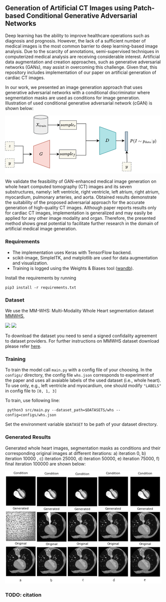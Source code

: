 ## Generation of Artificial CT Images using Patch-based Conditional Generative Adversarial Networks 

Deep learning has the ability to improve healthcare operations such as diagnosis and prognosis. 
However, the lack of a sufficient number of medical images is the most common barrier to 
deep learning-based image analysis. Due to the scarcity of annotations, semi-supervised techniques 
in computerized medical analysis are receiving considerable interest. 
Artificial data augmentation and creation approaches, such as generative adversarial networks (GANs), 
may assist in overcoming this challenge. Given that, this repository includes implementation of 
our paper on artificial generation of cardiac CT images.

In our work, we presented an image generation approach that uses generative adversarial networks with 
a conditional discriminator where segmentation masks are used as conditions for image generation. 
Illustration of used conditional generative adversarial network (cGAN) is shown below: 

<img src="images/cgan1.png">
    
We validate the feasibility of GAN-enhanced medical image generation on whole heart 
computed tomography (CT) images and its seven substructures, namely: left ventricle, right ventricle, 
left atrium, right atrium, myocardium, pulmonary arteries, and aorta. Obtained results demonstrate the suitability of the proposed adversarial approach for the accurate 
generation of high-quality CT images. Although paper reports results only for cardiac CT images, implementation is generalized and may easily
be applied for any other image modality and organ. Therefore, the presented method shows great potential to facilitate 
further research in the domain of artificial medical image generation. 

  
### Requirements  

- The implementation uses Keras with TensorFlow backend.
- scikit-image, SimpleITK, and matplotlib are used for data augmentation and 
visualization.
- Training is logged using the Weights & Biases tool ([wandb](www.wandb.com)).

Install the requirements by running

    pip3 install -r requirements.txt

### Dataset

We use the MM-WHS: Multi-Modality Whole Heart segmentation dataset [MMWHS](https://zmiclab.github.io/zxh/0/mmwhs/), 

<img src="https://zmiclab.github.io/zxh/0/mmwhs/res/MMData2.png" width="480">
<img src="https://zmiclab.github.io/zxh/0/mmwhs/res/WholeHeartSegment_ErrorMap_WhiteBg.gif" width="162">

To download the dataset you need to send a signed confidality agreement to dataset providers.
For further instructions on MMWHS dataset download please refer [here](https://zmiclab.github.io/zxh/0/mmwhs/data.html).

    
### Training

To train the model call `main.py` with a config file of your choosing. 
In the `configs/` directory, the config file `whs.json` corresponds to experiment of the paper and uses all 
avaiable labels of the used dataset (i.e., whole heart). 
To use only, e.g., left ventricle and myocardium, one should modify `"LABELS"` in config file to `[0, 1, 3]` 


To train, use following line:

     python3 src/main.py --dataset_path=$DATASETS/whs --config=configs/whs.json
     
Set the environment variable `$DATASET` to be path of your dataset directory.  


### Generated Results

Generated whole heart images, segmentation masks as conditions and their corresponding original images at 
different iterations: a) iteration 0, b) iteration 10000 , c) iteration 25000, d) iteration 50000, 
e) iteration 75000, f) final iteration 100000 are shown below: 

<img src="./images/results_iterations.png" width="600">


### TODO: citation 




